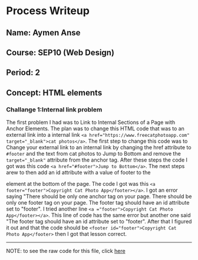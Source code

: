 # Process Writeup

## Name: Aymen Anse
## Course: SEP10 (Web Design)
## Period: 2
## Concept: HTML elements

### Challange 1:Internal link problem

The first problem I had was to Link to Internal Sections of a Page with Anchor Elements. The plan was to change this HTML code that was to an external link into a internal link `<a href="https://www.freecatphotoapp.com" target="_blank">cat photos</a>`. The first step to change this code was to Change your external link to an internal link by changing the href attribute to `#footer` and the text from cat photos to Jump to Bottom and remove the `target="_blank"` attribute from the anchor tag. After these steps the code I got was this code `<a href="#footer">Jump to Bottom</a>`. The next steps arew to then add an id attribute with a value of footer to the <footer> element at the bottom of the page. The code I got was this `<a footer="footer">Copyright Cat Photo App</footer></a>`. I got an error saying "There should be only one anchor tag on your page. There should be only one footer tag on your page.
The footer tag should have an id attribute set to "footer". I tried another line `<a ="footer">Copyright Cat Photo App</footer></a>`. This line of code has the same error but another one said "The footer tag should have an id attribute set to "footer". After that I figured it out and that the code should be `<footer id="footer">Copyright Cat Photo App</footer>` then I got that lesson correct.


---

NOTE: to see the raw code for this file, click [here](https://raw.githubusercontent.com/hstatsep/other/main/writeups/template.md)
